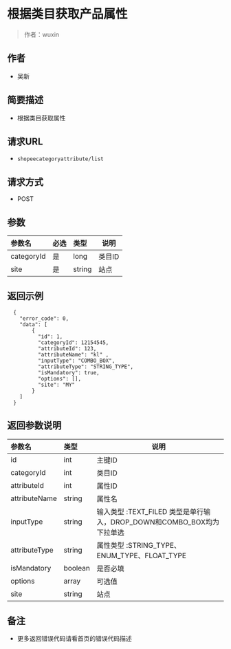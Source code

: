 # 根据类目获取产品属性

> 作者：wuxin

## 作者
- 吴新

    
## 简要描述

- 根据类目获取属性

## 请求URL
- `shopeecategoryattribute/list `
  
## 请求方式
- POST 

## 参数

|参数名|必选|类型|说明|
|:----    |:---|:----- |-----   |
|categoryId |是  |long |类目ID   |
|site |是  |string |站点   |


## 返回示例 

``` 
  {
    "error_code": 0,
    "data": [
		{
		  "id": 1,
		  "categoryId": 12154545,
		  "attributeId": 123,
		  "attributeName": "kl" ,
		  "inputType": "COMBO_BOX",
		  "attributeType": "STRING_TYPE",
		  "isMandatory": true,
		  "options": [],
		  "site": "MY"
		}
	]
  }
```

## 返回参数说明 

|参数名|类型|说明|
|:-----  |:-----|-----                           |
|id |int   |主键ID  |
|categoryId |int   |类目ID  |
|attributeId |int   |属性ID  |
|attributeName |string   |属性名  |
|inputType |string   |输入类型 :TEXT_FILED 类型是单行输入，DROP_DOWN和COMBO_BOX均为下拉单选|
|attributeType |string   |属性类型 :STRING_TYPE、ENUM_TYPE、FLOAT_TYPE |
|isMandatory |boolean   |是否必填  |
|options |array   |可选值  |
|site |string   |站点  |

## 备注 

- 更多返回错误代码请看首页的错误代码描述